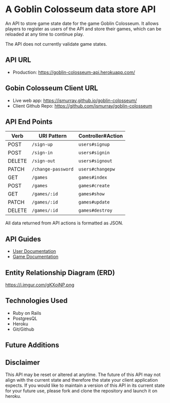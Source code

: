 # A Goblin Colosseum data store API

An API to store game state date for the game Goblin Colosseum.
It allows players to register as users of the API and store their games, which
can be reloaded at any time to continue play.

The API does not currently validate game states.

## API URL

- Production: https://goblin-colosseum-api.herokuapp.com/

## Gobin Colosseum Client URL

- Live web app: https://ismurray.github.io/goblin-colosseum/
- Client Github Repo: https://github.com/ismurray/goblin-colosseum

## API End Points

| Verb   | URI Pattern            | Controller#Action |
|--------|------------------------|-------------------|
| POST   | `/sign-up`             | `users#signup`    |
| POST   | `/sign-in`             | `users#signin`    |
| DELETE | `/sign-out`            | `users#signout`   |
| PATCH  | `/change-password`     | `users#changepw`  |
| GET    | `/games`               | `games#index`     |
| POST   | `/games`               | `games#create`    |
| GET    | `/games/:id`           | `games#show`      |
| PATCH  | `/games/:id`           | `games#update`    |
| DELETE | `/games/:id`           | `games#destroy`   |

All data returned from API actions is formatted as JSON.

## API Guides
- [User Documentation](docs/user.md)
- [Game Documentation](docs/game.md)

## Entity Relationship Diagram (ERD)
https://i.imgur.com/gKXojNP.png

## Technologies Used
* Ruby on Rails
* PostgresQL
* Heroku
* Git/Github

## Future Additions

## Disclaimer
This API may be reset or altered at anytime.  The future of this API may not align with the current state and therefore the state your client application expects.  If you would like to maintain a version of this API in its current state for your future use, please fork and clone the repository and launch it on heroku.

